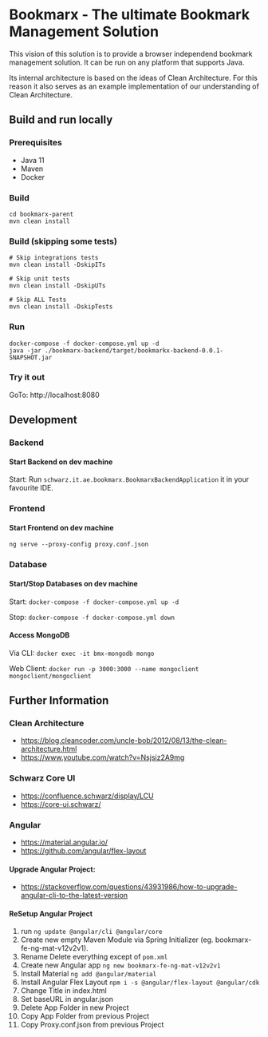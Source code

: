 # Bookmarx - The ultimate Bookmark Management Solution

This vision of this solution is to provide a browser independend bookmark management solution. It can be run on any platform that supports Java. 

Its internal architecture is based on the ideas of Clean Architecture. For this reason it also serves as an example implementation of our understanding of Clean Architecture. 

## Build and run locally

### Prerequisites
- Java 11 
- Maven 
- Docker 


### Build
```
cd bookmarx-parent 
mvn clean install
```

### Build (skipping some tests)
```
# Skip integrations tests
mvn clean install -DskipITs

# Skip unit tests
mvn clean install -DskipUTs

# Skip ALL Tests
mvn clean install -DskipTests
```

### Run
```
docker-compose -f docker-compose.yml up -d
java -jar ./bookmarx-backend/target/bookmarkx-backend-0.0.1-SNAPSHOT.jar
```

### Try it out 
GoTo: http://localhost:8080

## Development

### Backend

#### Start Backend on dev machine
Start: Run `schwarz.it.ae.bookmarx.BookmarxBackendApplication` it in your favourite IDE.





### Frontend

#### Start Frontend on dev machine
`ng serve --proxy-config proxy.conf.json`





### Database

#### Start/Stop Databases on dev machine

Start: `docker-compose -f docker-compose.yml up -d`

Stop: `docker-compose -f docker-compose.yml down`

#### Access MongoDB

Via CLI: `docker exec -it bmx-mongodb mongo`

Web Client: `docker run -p 3000:3000 --name mongoclient mongoclient/mongoclient`


## Further Information

### Clean Architecture
- https://blog.cleancoder.com/uncle-bob/2012/08/13/the-clean-architecture.html
- https://www.youtube.com/watch?v=Nsjsiz2A9mg

### Schwarz Core UI
- https://confluence.schwarz/display/LCU
- https://core-ui.schwarz/

### Angular
- https://material.angular.io/
- https://github.com/angular/flex-layout

#### Upgrade Angular Project:
- https://stackoverflow.com/questions/43931986/how-to-upgrade-angular-cli-to-the-latest-version

#### ReSetup Angular Project
1) run `ng update @angular/cli @angular/core`
2) Create new empty Maven Module via Spring Initializer (eg. bookmarx-fe-ng-mat-v12v2v1).
3) Rename Delete everything except of `pom.xml`
4) Create new Angular app `ng new bookmarx-fe-ng-mat-v12v2v1`
5) Install Material `ng add @angular/material`
6) Install Angular Flex Layout `npm i -s @angular/flex-layout @angular/cdk`
7) Change Title in index.html
8) Set baseURL in angular.json
9) Delete App Folder in new Project
10) Copy App Folder from previous Project
11) Copy Proxy.conf.json from previous Project



